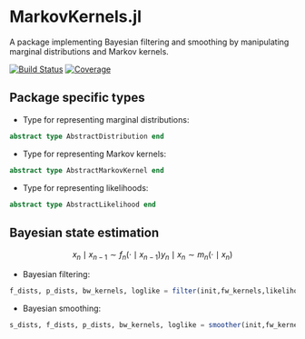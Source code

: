 # MarkovKernels.jl 

A package implementing Bayesian filtering and smoothing by manipulating marginal distributions and Markov kernels.

[![Build Status](https://github.com/filtron/MarkovKernels.jl/actions/workflows/CI.yml/badge.svg?branch=main)](https://github.com/filtron/MarkovKernels.jl/actions/workflows/CI.yml?query=branch%3Amain)
[![Coverage](https://codecov.io/gh/filtron/MarkovKernels.jl/branch/main/graph/badge.svg)](https://codecov.io/gh/filtron/MarkovKernels.jl)

## Package specific types

* Type for representing marginal distributions: 

```julia
abstract type AbstractDistribution end
```

* Type for representing Markov kernels: 

```julia
abstract type AbstractMarkovKernel end
```

* Type for representing likelihoods: 

```julia
abstract type AbstractLikelihood end
```

## Bayesian state estimation 

$$ 
x_n \mid x_{n-1} \sim f_n(\cdotp\mid x_{n-1}) 
y_n \mid x_n \sim m_n(\cdotp\mid x_n)
$$

* Bayesian filtering:
```julia
f_dists, p_dists, bw_kernels, loglike = filter(init,fw_kernels,likelihoods,aligned)
```

* Bayesian smoothing: 
```julia
s_dists, f_dists, p_dists, bw_kernels, loglike = smoother(init,fw_kernels,likelihoods,aligned)
```

